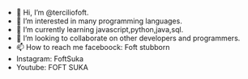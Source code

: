- 👋 Hi, I’m @terciliofoft.
- 👀 I’m interested in many  programming languages.
- 🌱 I’m currently learning javascript,python,java,sql.
- 💞️ I’m looking to collaborate on  other developers and programmers.
- 📫 How to reach me faceboock: Foft stubborn
- Instagram: FoftSuka
- Youtube: FOFT SUKA

<!---
terciliofoft/terciliofoft is a ✨ special ✨ repository because its `README.md` (this file) appears on your GitHub profile.
You can click the Preview link to take a look at your changes.
--->
